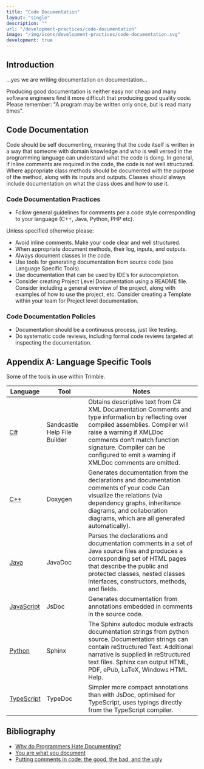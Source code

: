 ```yaml
---
title: "Code Documentation"
layout: "single"
description: ""
url: "/development-practices/code-documentation"
image: "/img/icons/development-practices/code-documentation.svg"
development: true
---
```


## Introduction

…yes we are writing documentation on documentation…

Producing good documentation is neither easy nor cheap and many software engineers find it more difficult that producing good quality code. Please remember: "A program may be written only once, but is read many times".

## Code Documentation

Code should be self documenting, meaning that the code itself is written in a way that someone with domain knowledge and who is well versed in the programming language can understand what the code is doing. In general, if inline comments are required in the code, the code is not well structured. Where appropriate class methods should be documented with the purpose of the method, along with its inputs and outputs. Classes should always include documentation on what the class does and how to use it.

### Code Documentation Practices

- Follow general guidelines for comments per a code style corresponding to your language (C++, Java, Python, PHP etc).

Unless specified otherwise please:
- Avoid inline comments. Make your code clear and well structured.
- When appropriate document methods, their log, inputs, and outputs.
- Always document classes in the code.
- Use tools for generating documentation from source code (see Language Specific Tools).
- Use documentation that can be used by IDE’s for autocompletion.
- Consider creating Project Level Documentation using a README file. Consider including a general overview of the project, along with examples of how to use the project, etc. Consider creating a Template within your team for Project level documentation.

### Code Documentation Policies

- Documentation should be a continuous process, just like testing.
- Do systematic code reviews, including formal code reviews targeted at inspecting the documentation.

## Appendix A: Language Specific Tools

Some of the tools in use within Trimble.

| Language                  | Tool                         | Notes                                                                                                                                                                                                                                                                                  |
| ------------------------- | ---------------------------- | -------------------------------------------------------------------------------------------------------------------------------------------------------------------------------------------------------------------------------------------------------------------------------------- |
| [C#](/code-style/c-sharp/)                        | Sandcastle Help File Builder | Obtains descriptive text from C# XML Documentation Comments and type information by reflecting over compiled assemblies. Compiler will raise a warning if XMLDoc comments don’t match function signature. Compiler can be configured to emit a warning if XMLDoc comments are omitted. |
| [C++](/code-style/c-plus-plus/)                       | Doxygen                      | Generates documentation from the declarations and documentation comments of your code Can visualize the relations (via dependency graphs, inheritance diagrams, and collaboration diagrams, which are all generated automatically).                                                    |
| [Java](/code-style/java/) | JavaDoc                      | Parses the declarations and documentation comments in a set of Java source files and produces a corresponding set of HTML pages that describe the public and protected classes, nested classes interfaces, constructors, methods, and fields.                                          |
| [JavaScript](/code-style/javascript/)               | JsDoc                        | Generates documentation from annotations embedded in comments in the source code.                                                                                                                                                                                                       |
| [Python](/code-style/python/)                    | Sphinx                       | The Sphinx autodoc module extracts documentation strings from python source. Documentation strings can contain reStructured Text. Additional narrative is supplied in reStructured text files. Sphinx can output HTML, PDF, ePub, LaTeX, Windows HTML Help.                             |
| [TypeScript](/code-style/typescript/)                | TypeDoc                      | Simpler more compact annotations than with JsDoc, optimised for TypeScript, uses typings directly from the TypeScript compiler.                                                                                                                                                         |

## Bibliography

- [Why do Programmers Hate Documenting?](http://web.archive.org/web/20210105080723/https://discuss.fogcreek.com/joelonsoftware1/35336.html)
- [You are what you document](https://www.ybrikman.com/writing/2014/05/05/you-are-what-you-document/)
- [Putting comments in code: the good, the bad, and the ugly](https://medium.freecodecamp.org/code-comments-the-good-the-bad-and-the-ugly-be9cc65fbf83)
